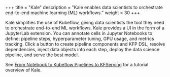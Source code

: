 +++
title = "Kale"
description = "Kale enables data scientists to orchestrate end-to-end machine learning (ML) workflows."
weight = 30
+++

Kale simplifies the use of Kubeflow, giving data scientists the tool they need to orchestrate end-to-end ML workflows. Kale provides a UI in the form of a JupyterLab extension. You can annotate cells in Jupyter Notebooks to define: pipeline steps, hyperparameter tuning, GPU usage, and metrics tracking. Click a button to create pipeline components and KFP DSL, resolve dependencies, inject data objects into each step, deploy the data science pipeline, and serve the best model.

See <a href="https://codelabs.arrikto.com/codelabs/minikf-kale-katib-kfserving/#0" target="_blank">From Notebook to Kubeflow Pipelines to KFServing</a> for a tutorial overview of Kale.